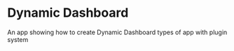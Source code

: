 # Dynamic Dashboard

An app showing how to create Dynamic Dashboard types of app with plugin system
